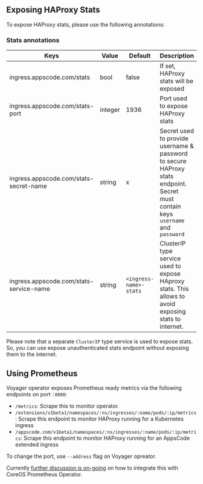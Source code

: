 ## Exposing HAProxy Stats
To expose HAProxy stats, please use the following annotations: 

### Stats annotations
|  Keys  |   Value  |  Default |  Description |
|--------|-----------|----------|-------------|
| ingress.appscode.com/stats | bool | false | If set, HAProxy stats will be exposed |
| ingress.appscode.com/stats-port | integer | 1936 | Port used to expose HAProxy stats |
| ingress.appscode.com/stats-secret-name | string | x | Secret used to provide username & password to secure HAProxy stats endpoint. Secret must contain keys `username` and `password` |
| ingress.appscode.com/stats-service-name | string | `<ingress-name>-stats` | ClusterIP type service used to expose HAproxy stats. This allows to avoid exposing stats to internet. |

Please note that a separate `ClusterIP` type service is used to expose stats. So, you can use expose unauthenticated stats endpoint without exposing them to the internet.

## Using Prometheus
Voyager operator exposes Prometheus ready metrics via the following endpoints on port `:8080`:

 - `/metrics`: Scrape this to monitor operator.
 - `/extensions/v1beta1/namespaces/:ns/ingresses/:name/pods/:ip/metrics` :  Scrape this endpoint to monitor HAProxy running for a Kubernetes ingress
 - `/appscode.com/v1beta1/namespaces/:ns/ingresses/:name/pods/:ip/metrics`: Scrape this endpoint to monitor HAProxy running for an AppsCode extended ingress

To change the port, use `--address` flag on Voyager opreator.

Currently [further discussion is on-going](https://github.com/appscode/voyager/issues/154) on how to integrate this with CoreOS Prometheus Operator.
